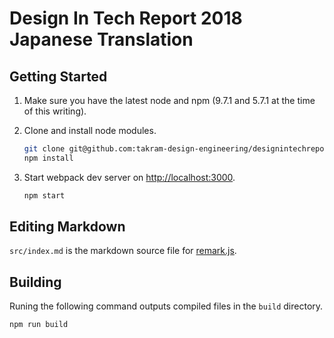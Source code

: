 Design In Tech Report 2018 Japanese Translation
===============================================

## Getting Started

1. Make sure you have the latest node and npm (9.7.1 and 5.7.1 at the time of this writing).

1. Clone and install node modules.

    ```sh
    git clone git@github.com:takram-design-engineering/designintechreport-2018.git
    npm install
    ```

1. Start webpack dev server on [http://localhost:3000](http://localhost:3000).

    ```sh
    npm start
    ```

## Editing Markdown

`src/index.md` is the markdown source file for [remark.js](https://github.com/gnab/remark).

## Building

Runing the following command outputs compiled files in the `build` directory.

```sh
npm run build
```
